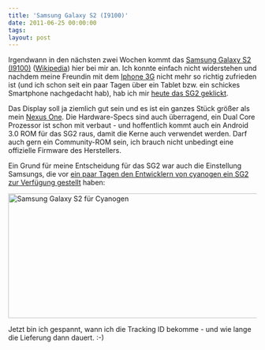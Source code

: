 ```yaml
---
title: 'Samsung Galaxy S2 (I9100)'
date: 2011-06-25 00:00:00 
tags: 
layout: post
---
```

<p>Irgendwann in den n&auml;chsten zwei Wochen kommt das <a href="http://www.samsung.com/global/microsite/galaxys2/">Samsung Galaxy S2 (I9100)</a> (<a href="http://de.wikipedia.org/wiki/Samsung_Galaxy_S_II_I9100">Wikipedia</a>) hier bei mir an. Ich konnte einfach nicht widerstehen und nachdem meine Freundin mit dem <a href="http://de.wikipedia.org/wiki/Apple_iPhone#Apple_iPhone_3G">Iphone 3G</a> nicht mehr so richtig zufrieden ist (und ich schon seit ein paar Tagen &uuml;ber ein Tablet bzw. ein schickes Smartphone nachgedacht hab), hab ich mir <a href="http://www.otto.de/Handy-Samsung-Galaxy-S-2-I9100-noble-black/shop-de_dpip_86464982-0/">heute das SG2 geklickt</a>.</p>
<p>Das Display soll ja ziemlich gut sein und es ist ein ganzes St&uuml;ck gr&ouml;&szlig;er als mein <a href="http://de.wikipedia.org/wiki/Nexus_One">Nexus One</a>. Die Hardware-Specs sind auch &uuml;berragend, ein Dual Core Prozessor ist schon mit verbaut - und hoffentlich kommt auch ein Android 3.0 ROM f&uuml;r das SG2 raus, damit die Kerne auch verwendet werden. Darf auch gern ein Community-ROM sein, ich brauch nicht unbedingt eine offizielle Firmware des Herstellers.</p>
<p>Ein Grund f&uuml;r meine Entscheidung f&uuml;r das SG2 war auch die Einstellung Samsungs, die vor <a href="http://twitter.com/atinm/status/77754348758773760">ein paar Tagen den Entwicklern von cyanogen ein SG2 zur Verf&uuml;gung gestellt</a> haben:</p>
<p><a href="http://www.flickr.com/photos/cringe/5869881530/" title="Samsung Galaxy S2 f&uuml;r Cyanogen by cringe, on Flickr"><img src="http://farm4.static.flickr.com/3091/5869881530_4bed0ecfe0_o.png" width="535" height="253" alt="Samsung Galaxy S2 f&uuml;r Cyanogen"></a></p>
<p>Jetzt bin ich gespannt, wann ich die Tracking ID bekomme - und wie lange die Lieferung dann dauert. :-)</p>
